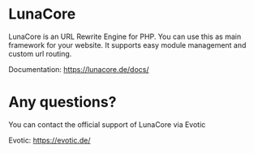 # LunaCore

LunaCore is an URL Rewrite Engine for PHP. You can use this as main framework for your website. It supports easy module management 
and custom url routing.

Documentation: https://lunacore.de/docs/

# Any questions?

You can contact the official support of LunaCore via Evotic

Evotic: https://evotic.de/
